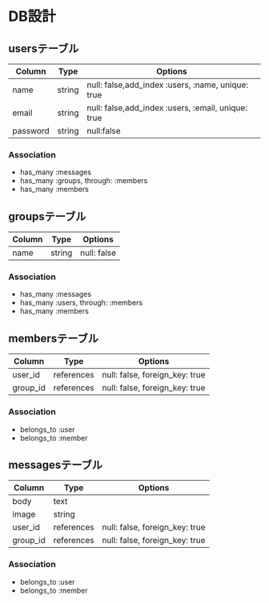 # DB設計

## usersテーブル

|Column|Type|Options|
|------|----|-------|
|name|string|null: false,add_index  :users, :name, unique: true|
|email|string|null: false,add_index  :users, :email, unique: true|
|password|string|null:false|

### Association
- has_many :messages
- has_many :groups, through: :members
- has_many :members


## groupsテーブル

|Column|Type|Options|
|------|----|-------|
|name|string|null: false|

### Association
- has_many :messages
- has_many :users, through: :members
- has_many :members


## membersテーブル

|Column|Type|Options|
|------|----|-------|
|user_id|references|null: false, foreign_key: true|
|group_id|references|null: false, foreign_key: true|

### Association
- belongs_to :user
- belongs_to :member


## messagesテーブル

|Column|Type|Options|
|------|----|-------|
|body|text||
|image|string||
|user_id|references|null: false, foreign_key: true|
|group_id|references|null: false, foreign_key: true|


### Association
- belongs_to :user
- belongs_to :member
